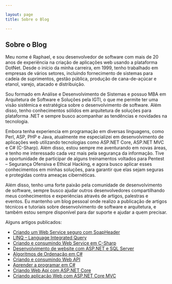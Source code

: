 ```yaml
---

layout: page
title: Sobre o Blog

---
```


## Sobre o Blog

Meu nome é Raphael, e sou desenvolvedor de software com mais de 20 anos de experiência na criação de aplicações web usando a plataforma DotNet. Desde o início da minha carreira, em 1999, tenho trabalhado em empresas de vários setores, incluindo fornecimento de sistemas para cadeia de suprimentos, gestão pública, produção de cana-de-açúcar e etanol, varejo, atacado e distribuição.

Sou formado em Análise e Desenvolvimento de Sistemas e possuo MBA em Arquitetura de Software e Soluções pela IGTI, o que me permite ter uma visão sistêmica e estratégica sobre o desenvolvimento de software. Além disso, tenho conhecimentos sólidos em arquitetura de soluções para plataforma .NET e sempre busco acompanhar as tendências e novidades na tecnologia.

Embora tenha experiencia em programação em diversas linguagens, como Perl, ASP, PHP e Java, atualmente me especializei em desenvolvimento de aplicações web utilizando tecnologias como ASP.NET Core, ASP.NET MVC e C# (C-Sharp). Além disso, estou sempre me aventurando em novas áreas, e tenho me interessado cada vez mais pela segurança da informação. Tive a oportunidade de participar de alguns treinamentos voltados para Pentest – Segurança Ofensiva e Ethical Hacking, e agora busco aplicar esses conhecimentos em minhas soluções, para garantir que elas sejam seguras e protegidas contra ameaças cibernéticas.

Além disso, tenho uma forte paixão pela comunidade de desenvolvimento de software, sempre busco ajudar outros desenvolvedores compartilhando meus conhecimentos e experiências através de artigos, palestras e eventos. Eu mantenho um blog pessoal onde realizo a publicação de artigos técnicos e tutoriais sobre desenvolvimento de software e arquitetura, e também estou sempre disponível para dar suporte e ajudar a quem precisar.

Alguns artigos publicados:

- [Criando um Web Service seguro com SoapHeader](https://raphaelcardoso.com.br/criando-um-web-service-seguro-com-soapheader/)
- [LINQ – Language Integrated Query](https://raphaelcardoso.com.br/linq-language-integrated-query/)
- [Criando e consumindo Web Service em C-Sharp](https://raphaelcardoso.com.br/criando-e-consumindo-web-service-em-c-sharp-parte-1)
- [Desenvolvimento de website com ASP.NET e SQL Server](https://raphaelcardoso.com.br/desenvolvimento-de-website-com-asp-net-e-sql-server-parte-1)
- [Algoritmos de Ordenação em C#](https://raphaelcardoso.com.br/algoritmos-de-ordenacao-em-csharp)
- [Criando e consumindo Web API](https://raphaelcardoso.com.br/criando-e-consumindo-web-api-parte-1)
- [Aprender a programar em C#](https://raphaelcardoso.com.br/aprender-a-programar-em-csharp-parte-1)
- [Criando Web Api com ASP.NET Core](https://raphaelcardoso.com.br/criando-web-api-com-asp-net-core-parte-1)
- [Criando aplicação Web com ASP.NET Core MVC](https://raphaelcardoso.com.br/criando-aplicacoes-web-com-aspnet-core-mvc-parte-1/)
